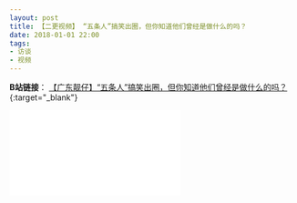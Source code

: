 ```yaml
---
layout: post
title: 【二更视频】 “五条人”搞笑出圈，但你知道他们曾经是做什么的吗？
date: 2018-01-01 22:00
tags:
- 访谈
- 视频
---
```

**B站链接**：
[【广东靓仔】“五条人”搞笑出圈，但你知道他们曾经是做什么的吗？](https://www.bilibili.com/video/BV1TK411n7Hh){:target="_blank"}

<div class="iframe-container">
<iframe class="responsive-iframe" src="//player.bilibili.com/player.html?aid=499081095&bvid=BV1TK411n7Hh&cid=217907217&page=1" frameborder="no" allowfullscreen="true"></iframe>
</div>

